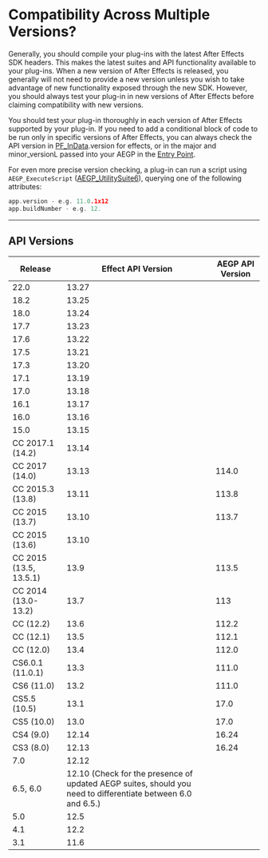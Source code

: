 # Compatibility Across Multiple Versions?

Generally, you should compile your plug-ins with the latest After Effects SDK headers. This makes the latest suites and API functionality available to your plug-ins. When a new version of After Effects is released, you generally will not need to provide a new version unless you wish to take advantage of new functionality exposed through the new SDK. However, you should always test your plug-in in new versions of After Effects before claiming compatibility with new versions.

You should test your plug-in thoroughly in each version of After Effects supported by your plug-in. If you need to add a conditional block of code to be run only in specific versions of After Effects, you can always check the API version in [PF_InData](../effect-basics/PF_InData.md).version for effects, or in the major and minor_versionL passed into your AEGP in the [Entry Point](../aegps/implementation.md#entry-point).

For even more precise version checking, a plug-in can run a script using `AEGP_ExecuteScript` ([AEGP_UtilitySuite6](../aegps/aegp-suites.md#aegp_utilitysuite6)), querying one of the following attributes:

```cpp
app.version - e.g. 11.0.1x12
app.buildNumber - e.g. 12.
```

---

## API Versions

| Release            | Effect API Version                                                                                       | AEGP API Version   |
|------------------------|--------------------------------------------------------------------------------------------------------------|------------------------|
| 22.0                   | 13.27                                                                                                        |                        |
| 18.2                   | 13.25                                                                                                        |                        |
| 18.0                   | 13.24                                                                                                        |                        |
| 17.7                   | 13.23                                                                                                        |                        |
| 17.6                   | 13.22                                                                                                        |                        |
| 17.5                   | 13.21                                                                                                        |                        |
| 17.3                   | 13.20                                                                                                        |                        |
| 17.1                   | 13.19                                                                                                        |                        |
| 17.0                   | 13.18                                                                                                        |                        |
| 16.1                   | 13.17                                                                                                        |                        |
| 16.0                   | 13.16                                                                                                        |                        |
| 15.0                   | 13.15                                                                                                        |                        |
| CC 2017.1 (14.2)       | 13.14                                                                                                        |                        |
| CC 2017 (14.0)         | 13.13                                                                                                        | 114.0                  |
| CC 2015.3 (13.8)       | 13.11                                                                                                        | 113.8                  |
| CC 2015 (13.7)         | 13.10                                                                                                        | 113.7                  |
| CC 2015 (13.6)         | 13.10                                                                                                        |                        |
| CC 2015 (13.5, 13.5.1) | 13.9                                                                                                         | 113.5                  |
| CC 2014 (13.0-13.2)    | 13.7                                                                                                         | 113                    |
| CC (12.2)              | 13.6                                                                                                         | 112.2                  |
| CC (12.1)              | 13.5                                                                                                         | 112.1                  |
| CC (12.0)              | 13.4                                                                                                         | 112.0                  |
| CS6.0.1 (11.0.1)       | 13.3                                                                                                         | 111.0                  |
| CS6 (11.0)             | 13.2                                                                                                         | 111.0                  |
| CS5.5 (10.5)           | 13.1                                                                                                         | 17.0                   |
| CS5 (10.0)             | 13.0                                                                                                         | 17.0                   |
| CS4 (9.0)              | 12.14                                                                                                        | 16.24                  |
| CS3 (8.0)              | 12.13                                                                                                        | 16.24                  |
| 7.0                    | 12.12                                                                                                        |                        |
| 6.5, 6.0               | 12.10 (Check for the presence of updated AEGP suites, should you need to differentiate between 6.0 and 6.5.) |                        |
| 5.0                    | 12.5                                                                                                         |                        |
| 4.1                    | 12.2                                                                                                         |                        |
| 3.1                    | 11.6                                                                                                         |                        |
